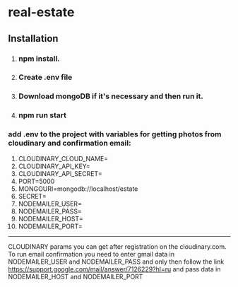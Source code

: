 # real-estate
## Installation
1. ### npm install.
2. ### Create .env file
3. ### Download mongoDB if it's necessary and then run it.
4. ### npm run start
### add .env to the project with variables for getting photos from cloudinary and confirmation email:
  1. CLOUDINARY_CLOUD_NAME=
  2. CLOUDINARY_API_KEY=
  3. CLOUDINARY_API_SECRET=
  4. PORT=5000
  5. MONGOURI=mongodb://localhost/estate
  6. SECRET=
  7. NODEMAILER_USER=
  8. NODEMAILER_PASS=
  9. NODEMAILER_HOST=
  10. NODEMAILER_PORT=
***
CLOUDINARY params you can get after registration on the cloudinary.com.
To run email confirmation you need to enter gmail data in NODEMAILER_USER and NODEMAILER_PASS
and only then follow the link https://support.google.com/mail/answer/7126229?hl=ru and pass
data in NODEMAILER_HOST and NODEMAILER_PORT

